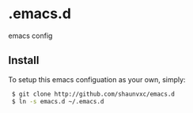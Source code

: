 # .emacs.d
emacs config

## Install
To setup this emacs configuation as your own, simply:

```bash
 $ git clone http://github.com/shaunvxc/emacs.d
 $ ln -s emacs.d ~/.emacs.d
```
